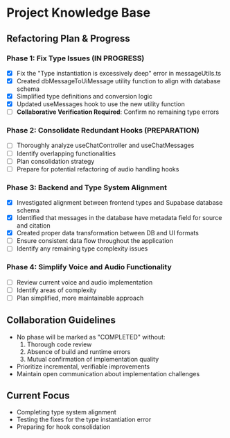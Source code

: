 
# Project Knowledge Base

## Refactoring Plan & Progress

### Phase 1: Fix Type Issues (IN PROGRESS)
- [x] Fix the "Type instantiation is excessively deep" error in messageUtils.ts
- [x] Created dbMessageToUiMessage utility function to align with database schema
- [x] Simplified type definitions and conversion logic
- [x] Updated useMessages hook to use the new utility function
- [ ] **Collaborative Verification Required**: Confirm no remaining type errors

### Phase 2: Consolidate Redundant Hooks (PREPARATION)
- [ ] Thoroughly analyze useChatController and useChatMessages
- [ ] Identify overlapping functionalities
- [ ] Plan consolidation strategy
- [ ] Prepare for potential refactoring of audio handling hooks

### Phase 3: Backend and Type System Alignment
- [x] Investigated alignment between frontend types and Supabase database schema
- [x] Identified that messages in the database have metadata field for source and citation
- [x] Created proper data transformation between DB and UI formats
- [ ] Ensure consistent data flow throughout the application
- [ ] Identify any remaining type complexity issues

### Phase 4: Simplify Voice and Audio Functionality
- [ ] Review current voice and audio implementation
- [ ] Identify areas of complexity
- [ ] Plan simplified, more maintainable approach

## Collaboration Guidelines
- No phase will be marked as "COMPLETED" without:
  1. Thorough code review
  2. Absence of build and runtime errors
  3. Mutual confirmation of implementation quality
- Prioritize incremental, verifiable improvements
- Maintain open communication about implementation challenges

## Current Focus
- Completing type system alignment
- Testing the fixes for the type instantiation error
- Preparing for hook consolidation


